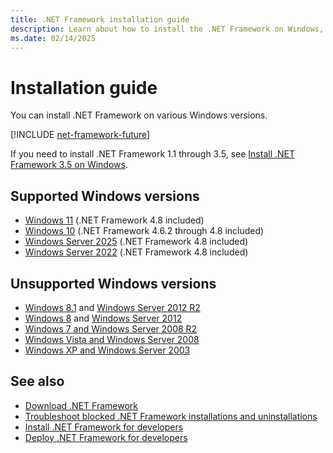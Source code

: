 ```yaml
---
title: .NET Framework installation guide
description: Learn about how to install the .NET Framework on Windows, and which versions of Windows support .NET Framework.
ms.date: 02/14/2025
---
```

# Installation guide

You can install .NET Framework on various Windows versions.

[!INCLUDE [net-framework-future](../../../includes/net-framework-future.md)]

If you need to install .NET Framework 1.1 through 3.5, see [Install .NET Framework 3.5 on Windows](dotnet-35-windows.md).

## Supported Windows versions

- [Windows 11](on-windows-and-server.md#windows-11) (.NET Framework 4.8 included)
- [Windows 10](on-windows-and-server.md#windows-10) (.NET Framework 4.6.2 through 4.8 included)
- [Windows Server 2025](on-windows-and-server.md#windows-server) (.NET Framework 4.8 included)
- [Windows Server 2022](on-windows-and-server.md#windows-server) (.NET Framework 4.8 included)

## Unsupported Windows versions

- [Windows 8.1](on-windows-and-server.md#windows-81-8-7-vista-xp) and [Windows Server 2012 R2](on-windows-and-server.md#windows-server)
- [Windows 8](on-windows-and-server.md#windows-81-8-7-vista-xp) and [Windows Server 2012](on-windows-and-server.md#windows-server)
- [Windows 7 and Windows Server 2008 R2](/previous-versions/dotnet/framework/install/on-windows-7)
- [Windows Vista and Windows Server 2008](/previous-versions/dotnet/framework/install/on-windows-vista)
- [Windows XP and Windows Server 2003](/previous-versions/dotnet/framework/install/on-windows-xp)

## See also

- [Download .NET Framework](https://dotnet.microsoft.com/download)
- [Troubleshoot blocked .NET Framework installations and uninstallations](troubleshoot-blocked-installations-and-uninstallations.md)
- [Install .NET Framework for developers](guide-for-developers.md)
- [Deploy .NET Framework for developers](../deployment/deployment-guide-for-developers.md)
